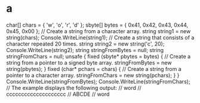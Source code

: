 # a
char[] chars = { 'w', 'o', 'r', 'd' }; sbyte[] bytes = { 0x41, 0x42, 0x43, 0x44, 0x45, 0x00 };  // Create a string from a character array. string string1 = new string(chars); Console.WriteLine(string1);  // Create a string that consists of a character repeated 20 times. string string2 = new string('c', 20); Console.WriteLine(string2);  string stringFromBytes = null; string stringFromChars = null; unsafe {    fixed (sbyte* pbytes = bytes)    {       // Create a string from a pointer to a signed byte array.       stringFromBytes = new string(pbytes);    }    fixed (char* pchars = chars)    {       // Create a string from a pointer to a character array.       stringFromChars = new string(pchars);    } } Console.WriteLine(stringFromBytes); Console.WriteLine(stringFromChars); // The example displays the following output: //       word //       cccccccccccccccccccc //       ABCDE //       word
